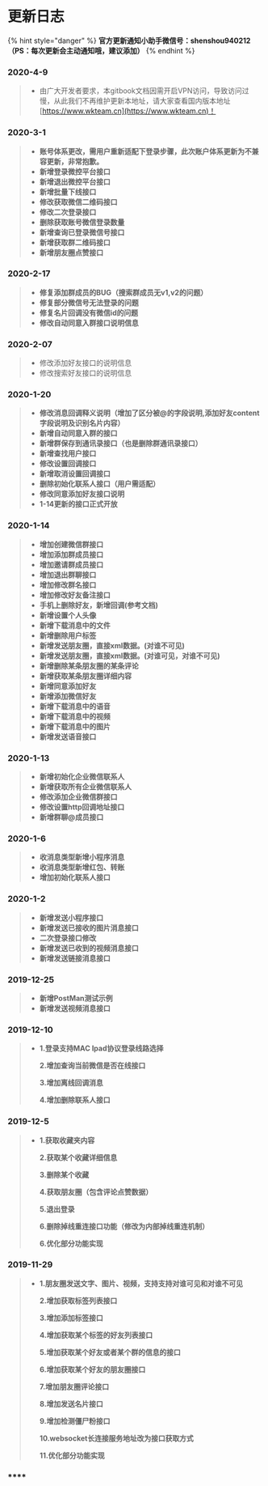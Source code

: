 # 更新日志

{% hint style="danger" %}
**官方更新通知小助手微信号：shenshou940212（PS：每次更新会主动通知哦，建议添加）**
{% endhint %}

### 2020-4-9 <a id="2019-12-10"></a>

> * 由广大开发者要求，本gitbook文档因需开启VPN访问，导致访问过慢，从此我们不再维护更新本地址，请大家查看国内版本地址[https://www.wkteam.cn](https://www.wkteam.cn)！



### 2020-3-1 <a id="2019-12-10"></a>

> * **账号体系更改，需用户重新适配下登录步骤，此次账户体系更新为不兼容更新，非常抱歉。**
> * **新增登录微控平台接口**
> * **新增退出微控平台接口**
> * **新增批量下线接口**
> * **修改获取微信二维码接口**
> * **修改二次登录接口**
> * **删除获取账号微信登录数量**
> * **新增查询已登录微信号接口**
> * **新增获取群二维码接口**
> * **新增朋友圈点赞接口**

### 2020-2-17 <a id="2019-12-10"></a>

> * **修复添加群成员的BUG（搜索群成员无v1,v2的问题）**
> * **修复部分微信号无法登录的问题**
> * **修复名片回调没有微信id的问题**
> * **修改自动同意入群接口说明信息**

### 2020-2-07 <a id="2019-12-10"></a>

> * 修改添加好友接口的说明信息
> * 修改搜索好友接口的说明信息

### 2020-1-20 <a id="2019-12-10"></a>

> * **修改消息回调释义说明（增加了区分被@的字段说明,添加好友content字段说明及识别名片内容）**
> * **新增自动同意入群的接口**
> * **新增群保存到通讯录接口（也是删除群通讯录接口）**
> * **新增查找用户接口**
> * **修改设置回调接口**
> * **新增取消设置回调接口**
> * **删除初始化联系人接口（用户需适配）**
> * **修改同意添加好友接口说明**
> * **1-14更新的接口正式开放**

### 2020-1-14 <a id="2019-12-10"></a>

> * **增加创建微信群接口**
> * **增加添加群成员接口**
> * **增加邀请群成员接口**
> * **增加退出群聊接口**
> * **增加修改群名接口**
> * **增加修改好友备注接口**
> * **手机上删除好友，新增回调\(参考文档\)**
> * **新增设置个人头像**
> * **新增下载消息中的文件**
> * **新增删除用户标签**
> * **新增发送朋友圈，直接xml数据。\(对谁不可见\)**
> * **新增发送朋友圈，直接xml数据。\(对谁可见，对谁不可见\)**
> * **新增删除某条朋友圈的某条评论**
> * **新增获取某条朋友圈详细内容**
> * **新增同意添加好友**
> * **新增添加微信好友**
> * **新增下载消息中的语音**
> * **新增下载消息中的视频**
> * **新增下载消息中的图片**
> * **新增发送语音接口**



### 2020-1-13 <a id="2019-12-10"></a>

> * **新增初始化企业微信联系人**
> * **新增获取所有企业微信联系人**
> * **修改添加企业微信群接口**
> * **修改设置http回调地址接口**
> * **新增群聊@成员接口**

### 2020-1-6 <a id="2019-12-10"></a>

> * **收消息类型新增小程序消息**
> * **收消息类型新增红包、转账**
> * **增加初始化联系人接口**

### 2020-1-2 <a id="2019-12-10"></a>

> * **新增发送小程序接口**
> * **新增发送已接收的图片消息接口**
> * **二次登录接口修改**
> * **新增发送已收到的视频消息接口**
> * **新增发送链接消息接口**

### 2019-12-25 <a id="2019-12-10"></a>

> * **新增PostMan测试示例**
> * **新增发送视频消息接口**

### 2019-12-10 <a id="2019-12-10"></a>

> * **1.登录支持MAC Ipad协议登录线路选择**
>
>   **2.增加查询当前微信是否在线接口**
>
>   **3.增加离线回调消息**
>
>   **4.增加删除联系人接口**

### 2019-12-5 <a id="2019-11-29"></a>

> * **1.获取收藏夹内容**
>
>   **2.获取某个收藏详细信息**
>
>   **3.删除某个收藏**
>
>   **4.获取朋友圈（包含评论点赞数据）**
>
>   **5.退出登录**
>
>   **6.删除掉线重连接口功能（修改为内部掉线重连机制）**
>
>   **6.优化部分功能实现**

### 2019-11-29 <a id="2019-11-29"></a>

> * **1.朋友圈发送文字、图片、视频，支持支持对谁可见和对谁不可见**
>
>   **2.增加获取标签列表接口**
>
>   **3.增加添加标签接口**
>
>   **4.增加获取某个标签的好友列表接口**
>
>   **5.增加获取某个好友或者某个群的信息的接口**
>
>   **6.增加获取某个好友的朋友圈接口**
>
>   **7.增加朋友圈评论接口**
>
>   **8.增加发送名片接口**
>
>   **9.增加检测僵尸粉接口**
>
>   **10.websocket长连接服务地址改为接口获取方式**
>
>   **11.优化部分功能实现**

### \*\*\*\*



